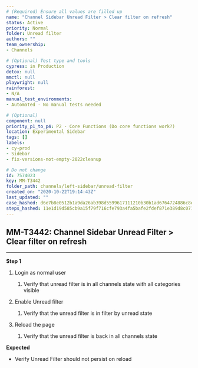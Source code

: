 ```yaml
---
# (Required) Ensure all values are filled up
name: "Channel Sidebar Unread Filter > Clear filter on refresh"
status: Active
priority: Normal
folder: Unread filter
authors: ""
team_ownership: 
- Channels

# (Optional) Test type and tools
cypress: in Production
detox: null
mmctl: null
playwright: null
rainforest: 
- N/A
manual_test_environments: 
- Automated - No manual tests needed

# (Optional)
component: null
priority_p1_to_p4: P2 - Core Functions (Do core functions work?)
location: Experimental Sidebar
tags: []
labels: 
- cy-prod
- Sidebar
- fix-versions-not-empty-2022cleanup

# Do not change
id: 7574023
key: MM-T3442
folder_path: channels/left-sidebar/unread-filter
created_on: "2020-10-22T19:14:43Z"
last_updated: ""
case_hashed: d6e7b8e0512b1a9da26ab398d5599617111210b30b1ad6764724886c8ed3fe7317c447db06f7f3b1c847c6d671fe1eec
steps_hashed: 11e1d19d585cb9a15f79f716cfe793a4fa5bafe2fdef871e389d8c0716f000c0862220cec7533855048b72b4b810603e
---
```


## MM-T3442: Channel Sidebar Unread Filter > Clear filter on refresh

---

**Step 1**

1. Login as normal user 

   1. Verify that unread filter is in all channels state with all categories visible

2. Enable Unread filter

   1. Verify that the unread filter is in filter by unread state

3. Reload the page 

   1. Verify that the unread filter is back in all channels state

**Expected**

- Verify Unread Filter should not persist on reload

